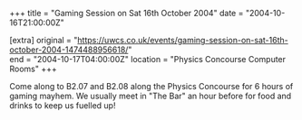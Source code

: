 +++
title = "Gaming Session on Sat 16th October 2004"
date = "2004-10-16T21:00:00Z"

[extra]
original = "https://uwcs.co.uk/events/gaming-session-on-sat-16th-october-2004-1474488956618/"    
end = "2004-10-17T04:00:00Z"
location = "Physics Concourse Computer Rooms"
+++

Come along to B2.07 and B2.08 along the Physics Concourse for 6 hours of gaming mayhem. We usually meet in "The Bar" an hour before for food and drinks to keep us fuelled up\!

